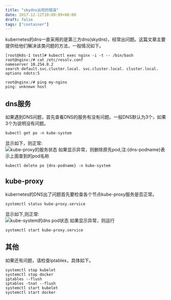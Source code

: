 ```yaml
---
title: "skydns出现的错误"
date: 2017-12-12T10:09:09+08:00
draft: false
tags: ["container"]
---
```

kubernetes的dns一直采用的是第三方dns(skydns)，经常出问题。这篇文章主要提供给他们解决该类问题的方法，一般情况如下。  
```
[root@k8s-1 test]# kubectl exec nginx -i -t -- /bin/bash
root@nginx:/# cat /etc/resolv.conf
nameserver 10.254.0.2
search default.svc.cluster.local. svc.cluster.local. cluster.local.
options ndots:5

root@nginx:/# ping my-nginx
ping: unknown host
```
## dns服务
如果遇到DNS问题，首先查看DNS的服务有没有问题。一般DNS默认为3个，如果3个为说明没有问题。
```
kubectl get po -n kube-system
```
显示如下，则正常:  
![kube-proxy的服务状态](../images/dns/dns-pod.jpeg)
如果显示异常，则删除原先pod,注:{dns-podname}表示上面查到的pod名称
```
kubectl delete po {dns-podname} -n kube-system
```

## kube-proxy
kubernetes的DNS出了问题首先要检查各个节点kube-proxy服务是否正常。
```
systemctl status kube-proxy.service
```
显示如下,则正常:  
![kube-system的dns pod状态](../images/dns/kube-proxy.jpeg)
如果显示异常，则运行
```
systemctl start kube-proxy.service
```

## 其他
如果还有问题，请检查iptables，具体如下。
```
systemctl stop kubelet 
systemctl stop docker 
iptables --flush 
iptables -tnat --flush 
systemctl start kubelet 
systemctl start docker
```
